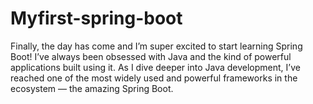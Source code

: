 # Myfirst-spring-boot
Finally, the day has come and I’m super excited to start learning Spring Boot! I’ve always been obsessed with Java and the kind of powerful applications built using it. As I dive deeper into Java development, I’ve reached one of the most widely used and powerful frameworks in the ecosystem — the amazing Spring Boot.
